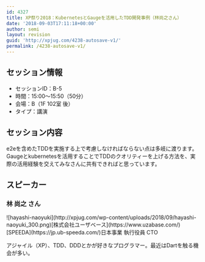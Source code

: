 ```yaml
---
id: 4327
title: XP祭り2018：KubernetesとGaugeを活用したTDD開発事例（林尚之さん）
date: '2018-09-03T17:11:18+00:00'
author: semi
layout: revision
guid: 'http://xpjug.com/4238-autosave-v1/'
permalink: /4238-autosave-v1/
---
```


## セッション情報

- セッションID：B-5
- 時間：15:00～15:50（50分）
- 会場：B（1F 102室 後）
- タイプ：講演

## セッション内容

e2eを含めたTDDを実施する上で考慮しなければならない点は多岐に渡ります。  
Gaugeとkubernetesを活用することでTDDのクオリティーを上げる方法を、実際の活用経験を交えてみなさんに共有できればと思っています。

## スピーカー

### 林 尚之 さん

<div class="profile">![hayashi-naoyuki](http://xpjug.com/wp-content/uploads/2018/09/hayashi-naoyuki_300.png)[株式会社ユーザベース](https://www.uzabase.com/) [SPEEDA](https://jp.ub-speeda.com/)日本事業 執行役員 CTO

アジャイル（XP）、TDD、DDDとかが好きなプログラマー。最近はDartを触る機会が多い。

</div>